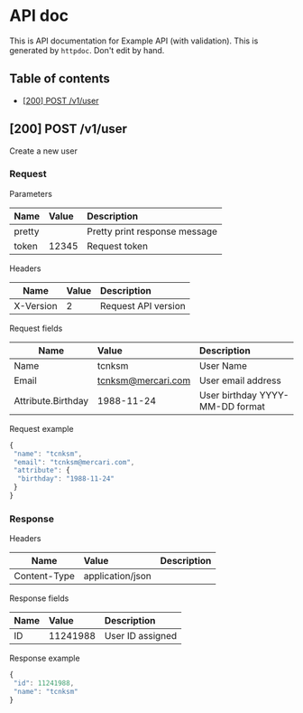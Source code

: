 # API doc

This is API documentation for Example API (with validation). This is generated by `httpdoc`. Don't edit by hand.

## Table of contents

- [[200] POST /v1/user](#200-post-v1user)


## [200] POST /v1/user

Create a new user

### Request

Parameters

| Name  | Value  | Description |
| ----- | :----- | :--------- |
| pretty |  | Pretty print response message |
| token | 12345 | Request token |


Headers

| Name  | Value  | Description |
| ----- | :----- | :--------- |
| X-Version | 2 | Request API version |



Request fields

| Name  | Value  | Description |
| ----- | :----- | :--------- |
| Name | tcnksm | User Name |
| Email | tcnksm@mercari.com | User email address |
| Attribute.Birthday | 1988-11-24 | User birthday YYYY-MM-DD format |



Request example

```javascript
{
 "name": "tcnksm",
 "email": "tcnksm@mercari.com",
 "attribute": {
  "birthday": "1988-11-24"
 }
}

```


### Response

Headers

| Name  | Value  | Description |
| ----- | :----- | :--------- |
| Content-Type | application/json |  |



Response fields

| Name  | Value  | Description |
| ----- | :----- | :--------- |
| ID | 11241988 | User ID assigned |



Response example

```javascript
{
 "id": 11241988,
 "name": "tcnksm"
}

```


